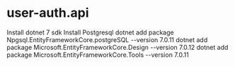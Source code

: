 # user-auth.api
Install dotnet 7 sdk
Install Postgresql
dotnet add package Npgsql.EntityFrameworkCore.postgreSQL --version 7.0.11
dotnet add package Microsoft.EntityFrameworkCore.Design --version 7.0.12
dotnet add package Microsoft.EntityFrameworkCore.Tools --version 7.0.11